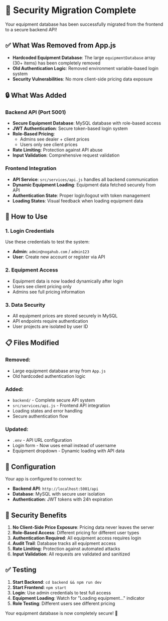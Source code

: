 # 🔐 Security Migration Complete

Your equipment database has been successfully migrated from the frontend to a secure backend API!

## ✅ What Was Removed from App.js

- **Hardcoded Equipment Database**: The large `equipmentDatabase` array (30+ items) has been completely removed
- **Old Authentication Logic**: Removed environment variable-based login system
- **Security Vulnerabilities**: No more client-side pricing data exposure

## 🔒 What Was Added

### Backend API (Port 5001)
- **Secure Equipment Database**: MySQL database with role-based access
- **JWT Authentication**: Secure token-based login system
- **Role-Based Pricing**: 
  - Admins see dealer + client prices
  - Users only see client prices
- **Rate Limiting**: Protection against API abuse
- **Input Validation**: Comprehensive request validation

### Frontend Integration
- **API Service**: `src/services/api.js` handles all backend communication
- **Dynamic Equipment Loading**: Equipment data fetched securely from API
- **Authentication State**: Proper login/logout with token management
- **Loading States**: Visual feedback when loading equipment data

## 🚀 How to Use

### 1. Login Credentials
Use these credentials to test the system:
- **Admin**: `admin@nogahub.com` / `admin123`
- **User**: Create new account or register via API

### 2. Equipment Access
- Equipment data is now loaded dynamically after login
- Users see client pricing only
- Admins see full pricing information

### 3. Data Security
- All equipment prices are stored securely in MySQL
- API endpoints require authentication
- User projects are isolated by user ID

## 📋 Files Modified

### Removed:
- Large equipment database array from `App.js`
- Old hardcoded authentication logic

### Added:
- `backend/` - Complete secure API system
- `src/services/api.js` - Frontend API integration
- Loading states and error handling
- Secure authentication flow

### Updated:
- `.env` - API URL configuration
- Login form - Now uses email instead of username
- Equipment dropdown - Dynamic loading with API data

## 🔧 Configuration

Your app is configured to connect to:
- **Backend API**: `http://localhost:5001/api`
- **Database**: MySQL with secure user isolation
- **Authentication**: JWT tokens with 24h expiration

## 🎯 Security Benefits

1. **No Client-Side Price Exposure**: Pricing data never leaves the server
2. **Role-Based Access**: Different pricing for different user types
3. **Authentication Required**: All equipment access requires login
4. **Audit Trail**: Database tracks all equipment access
5. **Rate Limiting**: Protection against automated attacks
6. **Input Validation**: All requests are validated and sanitized

## ✅ Testing

1. **Start Backend**: `cd backend && npm run dev`
2. **Start Frontend**: `npm start`
3. **Login**: Use admin credentials to test full access
4. **Equipment Loading**: Watch for "Loading equipment..." indicator
5. **Role Testing**: Different users see different pricing

Your equipment database is now completely secure! 🎉